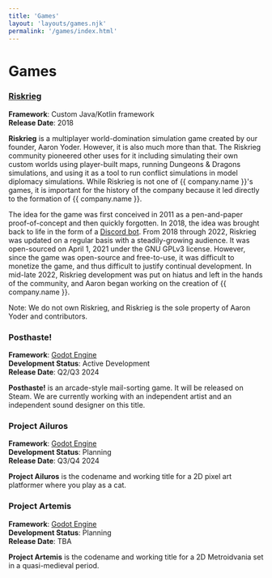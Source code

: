 ```yaml
---
title: 'Games'
layout: 'layouts/games.njk'
permalink: '/games/index.html'
---
```


# Games

### [Riskrieg](https://riskrieg.com)

**Framework**: Custom Java/Kotlin framework\
**Release Date**: 2018

**Riskrieg** is a multiplayer world-domination simulation game created by our founder, Aaron Yoder. However, it is also much more than that. The Riskrieg community pioneered other uses for it including simulating their own custom worlds using player-built maps, running Dungeons & Dragons simulations, and using it as a tool to run conflict simulations in model diplomacy simulations. While Riskrieg is not one of {{ company.name }}'s games, it is important for the history of the company because it led directly to the formation of {{ company.name }}.

The idea for the game was first conceived in 2011 as a pen-and-paper proof-of-concept and then quickly forgotten. In 2018, the idea was brought back to life in the form of a [Discord bot](https://github.com/Riskrieg/discord-bot). From 2018 through 2022, Riskrieg was updated on a regular basis with a steadily-growing audience. It was open-sourced on April 1, 2021 under the GNU GPLv3 license. However, since the game was open-source and free-to-use, it was difficult to monetize the game, and thus difficult to justify continual development. In mid-late 2022, Riskrieg development was put on hiatus and left in the hands of the community, and Aaron began working on the creation of {{ company.name }}.

Note: We do not own Riskrieg, and Riskrieg is the sole property of Aaron Yoder and contributors.


### Posthaste!

**Framework**: [Godot Engine](https://godotengine.org/)\
**Development Status**: Active Development\
**Release Date**: Q2/Q3 2024

**Posthaste!** is an arcade-style mail-sorting game. It will be released on Steam. We are currently working with an independent artist and an independent sound designer on this title.

### Project Ailuros

**Framework**: [Godot Engine](https://godotengine.org/)\
**Development Status**: Planning\
**Release Date**: Q3/Q4 2024

**Project Ailuros** is the codename and working title for a 2D pixel art platformer where you play as a cat.

### Project Artemis

**Framework**: [Godot Engine](https://godotengine.org/)\
**Development Status**: Planning\
**Release Date**: TBA

**Project Artemis** is the codename and working title for a 2D Metroidvania set in a quasi-medieval period.